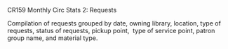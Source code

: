 CR159
Monthly Circ Stats 2: Requests

Compilation of requests grouped by date, owning library, location, type of requests, status of requests, pickup point,  type of service point, patron group name, and material type.
